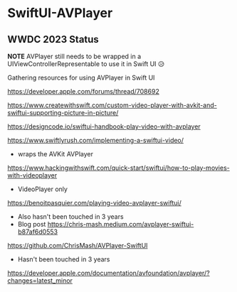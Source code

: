 # SwiftUI-AVPlayer

## WWDC 2023 Status
**NOTE** AVPlayer still needs to be wrapped in a UIViewControllerRepresentable to use it in Swift UI 😥

Gathering resources for using AVPlayer in Swift UI

https://developer.apple.com/forums/thread/708692

https://www.createwithswift.com/custom-video-player-with-avkit-and-swiftui-supporting-picture-in-picture/

https://designcode.io/swiftui-handbook-play-video-with-avplayer

https://www.swiftlyrush.com/implementing-a-swiftui-video/
- wraps the AVKit AVPlayer

https://www.hackingwithswift.com/quick-start/swiftui/how-to-play-movies-with-videoplayer
- VideoPlayer only

https://benoitpasquier.com/playing-video-avplayer-swiftui/
- Also hasn't been touched in 3 years
- Blog post https://chris-mash.medium.com/avplayer-swiftui-b87af6d0553 
 
https://github.com/ChrisMash/AVPlayer-SwiftUI 
- Hasn't been touched in 3 years

https://developer.apple.com/documentation/avfoundation/avplayer/?changes=latest_minor

